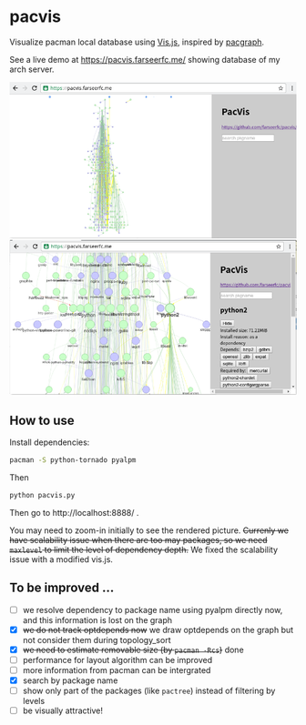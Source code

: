 # pacvis

Visualize pacman local database using [Vis.js](http://visjs.org/),
inspired by [pacgraph](http://kmkeen.com/pacgraph/).

See a live demo at https://pacvis.farseerfc.me/ showing database of my arch server.

![full](screenshots/full.png)
![zoomin](screenshots/zoomin.png)

## How to use

Install dependencies:
```bash
pacman -S python-tornado pyalpm
```

Then

```python
python pacvis.py
```

Then go to http://localhost:8888/ .

You may need to zoom-in initially to see the rendered picture.
~~Currenly we have scalability issue when there are too may packages, so we need
`maxlevel` to limit the level of dependency depth.~~ We fixed the scalability
issue with a modified vis.js.

## To be improved ...

- [ ] we resolve dependency to package name using pyalpm directly now,
      and this information is lost on the graph
- [x] ~~we do not track optdepends now~~
      we draw optdepends on the graph but not consider them during topology_sort
- [x] ~~we need to estimate removable size (by `pacman -Rcs`)~~ done
- [ ] performance for layout algorithm can be improved
- [ ] more information from pacman can be intergrated
- [x] search by package name
- [ ] show only part of the packages (like `pactree`) instead of filtering by levels
- [ ] be visually attractive!

